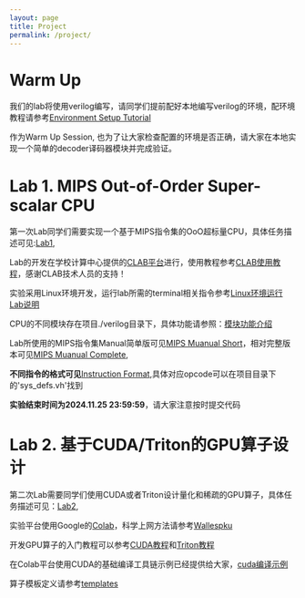 ```yaml
---
layout: page
title: Project
permalink: /project/
---
```

# Warm Up

我们的lab将使用verilog编写，请同学们提前配好本地编写verilog的环境，配环境教程请参考[Environment Setup Tutorial](/2024Fall/static_files/Lab/Verilog环境搭建教程.pdf)

作为Warm Up Session, 也为了让大家检查配置的环境是否正确，请大家在本地实现一个简单的decoder译码器模块并完成验证。


# Lab 1. MIPS Out-of-Order Super-scalar CPU

第一次Lab同学们需要实现一个基于MIPS指令集的OoO超标量CPU，具体任务描述可见:[Lab1](/2024Fall/static_files/Lab/Lab1/Lab_1_Manual.pdf),

Lab的开发在学校计算中心提供的[CLAB平台](https://clab.pku.edu.cn)进行，使用教程参考[CLAB使用教程](/2024Fall/static_files/Lab/Lab1/智能硬件体系结构.pdf)，感谢CLAB技术人员的支持！

实验采用Linux环境开发，运行lab所需的terminal相关指令参考[Linux环境运行Lab说明](/2024Fall/static_files/Lab/Lab1/Linux环境运行Lab说明.html)

CPU的不同模块存在项目./verilog目录下，具体功能请参照：[模块功能介绍](/2024Fall/static_files/Lab/Lab1/模块说明.html)

Lab所使用的MIPS指令集Manual简单版可见[MIPS Muanual Short](/2024Fall/static_files/Lab/Lab1/Instruction_Descriptions_Short.pdf)，相对完整版本可见[MIPS Muanual Complete](/2024Fall/static_files/Lab/Lab1/Instruction_Descriptions_Long.pdf),

**不同指令的格式可见**[Instruction Format](/2024Fall/static_files/Lab/Lab1/Instruction_Formats.pdf),具体对应opcode可以在项目目录下的'sys_defs.vh'找到

**实验结束时间为2024.11.25 23:59:59**，请大家注意按时提交代码 

# Lab 2. 基于CUDA/Triton的GPU算子设计

第二次Lab需要同学们使用CUDA或者Triton设计量化和稀疏的GPU算子，具体任务描述可见：[Lab2](/2024Fall/static_files/Lab/Lab2/Lab2_Manual.pdf),

实验平台使用Google的[Colab](https://colab.research.google.com/)，科学上网方法请参考[Wallespku](https://wallesspku.com/blog/)

开发GPU算子的入门教程可以参考[CUDA教程](https://developer.nvidia.com/blog/even-easier-introduction-cuda)和[Triton教程](https://triton-lang.org/main/getting-started/tutorials/index.html)

在Colab平台使用CUDA的基础编译工具链示例已经提供给大家，[cuda编译示例](/2024Fall/static_files/Lab/Lab2/cuda.rar)

算子模板定义请参考[templates](/2024Fall/static_files/Lab/Lab2/templates.zip)